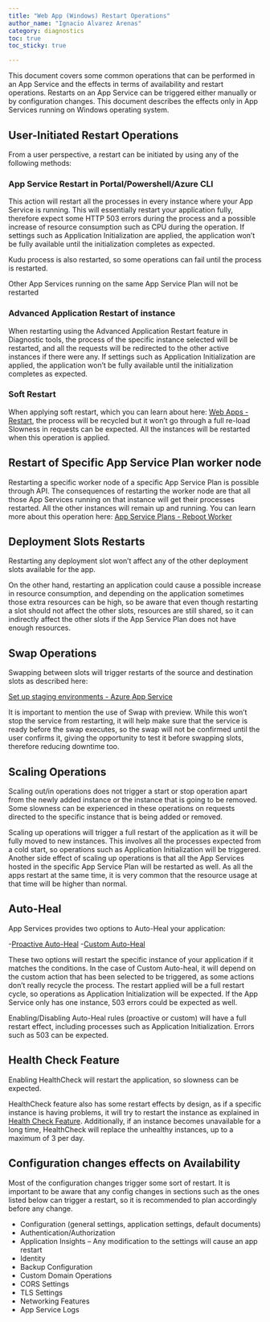 ```yaml
---
title: "Web App (Windows) Restart Operations"
author_name: "Ignacio Alvarez Arenas"
category: diagnostics
toc: true
toc_sticky: true

---
```


This document covers some common operations that can be performed in an App Service and the effects in terms of availability and restart operations. Restarts on an App Service can be triggered either manually or by configuration changes. This document describes the effects only in App Services running on Windows operating system. 

## User-Initiated Restart Operations 

From a user perspective, a restart can be initiated by using any of the following methods: 

### App Service Restart in Portal/Powershell/Azure CLI 

This action will restart all the processes in every instance where your App Service is running. This will essentially restart your application fully, therefore expect some HTTP 503 errors during the process and a possible increase of resource consumption such as CPU during the operation. If settings such as Application Initialization are applied, the application won’t be fully available until the initialization completes as expected. 

Kudu process is also restarted, so some operations can fail until the process is restarted. 

Other App Services running on the same App Service Plan will not be restarted 

### Advanced Application Restart of instance 

When restarting using the Advanced Application Restart feature in Diagnostic tools, the process of the specific instance selected will be restarted, and all the requests will be redirected to the other active instances if there were any.  If settings such as Application Initialization are applied, the application won’t be fully available until the initialization completes as expected. 


### Soft Restart 

When applying soft restart, which you can learn about here: [Web Apps - Restart](https://docs.microsoft.com/en-us/rest/api/appservice/web-apps/restart), the process will be recycled but it won’t go through a full re-load Slowness in requests can be expected. All the instances will be restarted when this operation is applied.   

## Restart of Specific App Service Plan worker node 

Restarting a specific worker node of a specific App Service Plan is possible through API. The consequences of restarting the worker node are that all those App Services running on that instance will get their processes restarted. All the other instances will remain up and running. You can learn more about this operation here: [App Service Plans - Reboot Worker](https://docs.microsoft.com/en-us/rest/api/appservice/app-service-plans/reboot-worker)


## Deployment Slots Restarts

Restarting any deployment slot won’t affect any of the other deployment slots available for the app. 

On the other hand, restarting an application could cause a possible increase in resource consumption, and depending on the application sometimes those extra resources can be high, so be aware that even though restarting a slot should not affect the other slots, resources are still shared, so it can indirectly affect the other slots if the App Service Plan does not have enough resources. 

## Swap Operations 

Swapping between slots will trigger restarts of the source and destination slots as described here: 

[Set up staging environments - Azure App Service](https://docs.microsoft.com/en-us/azure/app-service/deploy-staging-slots)

It is important to mention the use of Swap with preview. While this won’t stop the service from restarting, it will help make sure that the service is ready before the swap executes, so the swap will not be confirmed until the user confirms it, giving the opportunity to test it before swapping slots, therefore reducing downtime too. 

## Scaling Operations

Scaling out/in operations does not trigger a start or stop operation apart from the newly added instance or the instance that is going to be removed. Some slowness can be experienced in these operations on requests directed to the specific instance that is being added or removed.  

Scaling up operations will trigger a full restart of the application as it will be fully moved to new instances. This involves all the processes expected from a cold start, so operations such as Application Initialization will be triggered. Another side effect of scaling up operations is that all the App Services hosted in the specific App Service Plan will be restarted as well. As all the apps restart at the same time, it is very common that the resource usage at that time will be higher than normal. 

## Auto-Heal

App Services provides two options to Auto-Heal your application: 

-[Proactive Auto-Heal](https://azure.github.io/AppService/2017/08/17/Introducing-Proactive-Auto-Heal.html#:~:text=Proactive%20Auto%20Heal%20looks%20for,outlined%20in%20the%20chart%20below.)
-[Custom Auto-Heal](https://azure.github.io/AppService/2018/09/10/Announcing-the-New-Auto-Healing-Experience-in-App-Service-Diagnostics.html)

These two options will restart the specific instance of your application if it matches the conditions. In the case of Custom Auto-heal, it will depend on the custom action that has been selected to be triggered, as some actions don’t really recycle the process. The restart applied will be a full restart cycle, so operations as Application Initialization will be expected. If the App Service only has one instance, 503 errors could be expected as well. 

Enabling/Disabling Auto-Heal rules (proactive or custom) will have a full restart effect, including processes such as Application Initialization. Errors such as 503 can be expected.  

## Health Check Feature
Enabling HealthCheck will restart the application, so slowness can be expected. 

HealthCheck feature also has some restart effects by design, as if a specific instance is having problems, it will try to restart the instance as explained in [Health Check Feature](https://docs.microsoft.com/en-us/azure/app-service/monitor-instances-health-check). Additionally, if an instance becomes unavailable for a long time, HealthCheck will replace the unhealthy instances, up to a maximum of 3 per day.  


## Configuration changes effects on Availability 

Most of the configuration changes trigger some sort of restart. It is important to be aware that any config changes in sections such as the ones listed below can trigger a restart, so it is recommended to plan accordingly before any change. 

- Configuration (general settings, application settings, default documents) 
- Authentication/Authorization 
- Application Insights – Any modification to the settings will cause an app restart 
- Identity 
- Backup Configuration 
- Custom Domain Operations 
- CORS Settings 
- TLS Settings 
- Networking Features 
- App Service Logs 
